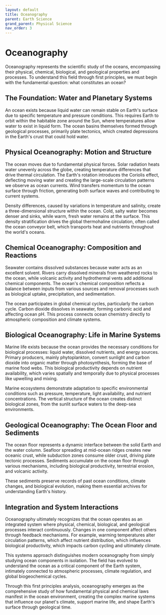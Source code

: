 ```yaml
---
layout: default
title: Oceanography
parent: Earth Science
grand_parent: Physical Science
nav_order: 3
---
```


# Oceanography

Oceanography represents the scientific study of the oceans, encompassing their physical, chemical, biological, and geological properties and processes. To understand this field through first principles, we must begin with the fundamental question: what constitutes an ocean?

## The Foundation: Water and Planetary Systems

An ocean exists because liquid water can remain stable on Earth's surface due to specific temperature and pressure conditions. This requires Earth to orbit within the habitable zone around the Sun, where temperatures allow water to exist in liquid form. The ocean basins themselves formed through geological processes, primarily plate tectonics, which created depressions in the Earth's crust that could hold water.

## Physical Oceanography: Motion and Structure

The ocean moves due to fundamental physical forces. Solar radiation heats water unevenly across the globe, creating temperature differences that drive thermal circulation. The Earth's rotation introduces the Coriolis effect, deflecting moving water and creating the large-scale circulation patterns we observe as ocean currents. Wind transfers momentum to the ocean surface through friction, generating both surface waves and contributing to current systems.

Density differences, caused by variations in temperature and salinity, create a three-dimensional structure within the ocean. Cold, salty water becomes denser and sinks, while warm, fresh water remains at the surface. This density stratification drives the global thermohaline circulation, often called the ocean conveyor belt, which transports heat and nutrients throughout the world's oceans.

## Chemical Oceanography: Composition and Reactions

Seawater contains dissolved substances because water acts as an excellent solvent. Rivers carry dissolved minerals from weathered rocks to the ocean, while volcanic activity and hydrothermal vents add additional chemical components. The ocean's chemical composition reflects a balance between inputs from various sources and removal processes such as biological uptake, precipitation, and sedimentation.

The ocean participates in global chemical cycles, particularly the carbon cycle. Carbon dioxide dissolves in seawater, forming carbonic acid and affecting ocean pH. This process connects ocean chemistry directly to atmospheric composition and climate systems.

## Biological Oceanography: Life in Marine Systems

Marine life exists because the ocean provides the necessary conditions for biological processes: liquid water, dissolved nutrients, and energy sources. Primary producers, mainly phytoplankton, convert sunlight and carbon dioxide into organic matter through photosynthesis, forming the base of marine food webs. This biological productivity depends on nutrient availability, which varies spatially and temporally due to physical processes like upwelling and mixing.

Marine ecosystems demonstrate adaptation to specific environmental conditions such as pressure, temperature, light availability, and nutrient concentrations. The vertical structure of the ocean creates distinct biological zones, from the sunlit surface waters to the deep-sea environments.

## Geological Oceanography: The Ocean Floor and Sediments

The ocean floor represents a dynamic interface between the solid Earth and the water column. Seafloor spreading at mid-ocean ridges creates new oceanic crust, while subduction zones consume older crust, driving plate tectonic processes. Sediments accumulate on the ocean floor through various mechanisms, including biological productivity, terrestrial erosion, and volcanic activity.

These sediments preserve records of past ocean conditions, climate changes, and biological evolution, making them essential archives for understanding Earth's history.

## Integration and System Interactions

Oceanography ultimately recognizes that the ocean operates as an integrated system where physical, chemical, biological, and geological processes interact continuously. Changes in one component affect others through feedback mechanisms. For example, warming temperatures alter circulation patterns, which affect nutrient distribution, which influences biological productivity, which impacts carbon cycling and ultimately climate.

This systems approach distinguishes modern oceanography from simply studying ocean components in isolation. The field has evolved to understand the ocean as a critical component of the Earth system, intimately connected to atmospheric processes, climate regulation, and global biogeochemical cycles.

Through this first principles analysis, oceanography emerges as the comprehensive study of how fundamental physical and chemical laws manifest in the ocean environment, creating the complex marine systems that influence our planet's climate, support marine life, and shape Earth's surface through geological time.
